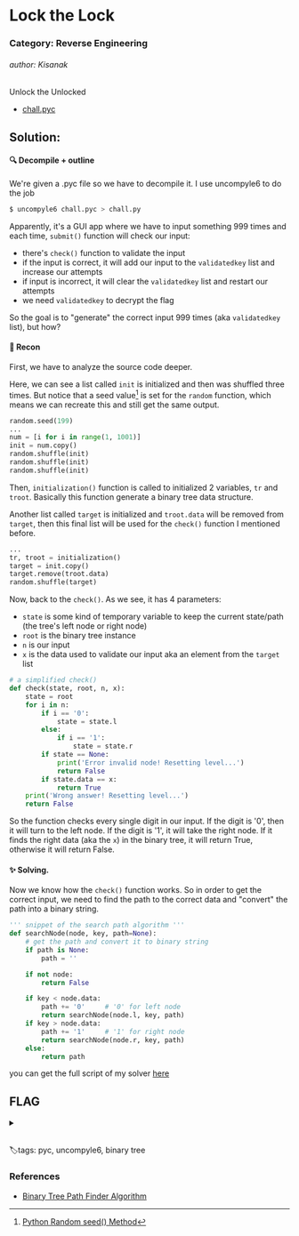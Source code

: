 # Lock the Lock

### Category: Reverse Engineering

###### author: Kisanak

Unlock the Unlocked

- [chall.pyc](/TCP1P%20CTF%202023/Reverse/Lock%20the%20Lock/chall.pyc)

## Solution:

#### 🔍 Decompile + outline

We're given a .pyc file so we have to decompile it. I use uncompyle6 to do the job

```sh
$ uncompyle6 chall.pyc > chall.py
```

Apparently, it's a GUI app where we have to input something 999 times and each time, `submit()` function will check our input:

- there's `check()` function to validate the input
- if the input is correct, it will add our input to the `validatedkey` list and increase our attempts
- if input is incorrect, it will clear the `validatedkey` list and restart our attempts
- we need `validatedkey` to decrypt the flag

So the goal is to "generate" the correct input 999 times (aka `validatedkey` list), but how?

#### 🔎 Recon

First, we have to analyze the source code deeper.

Here, we can see a list called `init` is initialized and then was shuffled three times. But notice that a seed value[^1] is set for the `random` function, which means we can recreate this and still get the same output.

```py
random.seed(199)
...
num = [i for i in range(1, 1001)]
init = num.copy()
random.shuffle(init)
random.shuffle(init)
random.shuffle(init)
```

Then, `initialization()` function is called to initialized 2 variables, `tr` and `troot`. Basically this function generate a binary tree data structure.

Another list called `target` is initialized and `troot.data` will be removed from `target`, then this final list will be used for the `check()` function I mentioned before.

```py
...
tr, troot = initialization()
target = init.copy()
target.remove(troot.data)
random.shuffle(target)
```

Now, back to the `check()`. As we see, it has 4 parameters:

- `state` is some kind of temporary variable to keep the current state/path (the tree's left node or right node)
- `root` is the binary tree instance
- `n` is our input
- `x` is the data used to validate our input aka an element from the `target` list

```py
# a simplified check()
def check(state, root, n, x):
    state = root
    for i in n:
        if i == '0':
            state = state.l
        else:
            if i == '1':
                state = state.r
        if state == None:
            print('Error invalid node! Resetting level...')
            return False
        if state.data == x:
            return True
    print('Wrong answer! Resetting level...')
    return False
```

So the function checks every single digit in our input. If the digit is '0', then it will turn to the left node. If the digit is '1', it will take the right node. If it finds the right data (aka the `x`) in the binary tree, it will return True, otherwise it will return False.

#### ✨ Solving.

Now we know how the `check()` function works. So in order to get the correct input, we need to find the path to the correct data and "convert" the path into a binary string.

```py
''' snippet of the search path algorithm '''
def searchNode(node, key, path=None):
    # get the path and convert it to binary string
    if path is None:
        path = ''

    if not node:
        return False

    if key < node.data:
        path += '0'     # '0' for left node
        return searchNode(node.l, key, path)
    if key > node.data:
        path += '1'     # '1' for right node
        return searchNode(node.r, key, path)
    else:
        return path
```

you can get the full script of my solver [here](/TCP1P%20CTF%202023/Reverse/Lock%20the%20Lock/lock.py)

## FLAG

<details>
  <summary></summary>
  
TCP1P{where_the_skies_are_blue_to_see_you_once_again}
</details>

<br>

🏷️tags: pyc, uncompyle6, binary tree

### References

- [Binary Tree Path Finder Algorithm](https://stackoverflow.com/questions/70839176/python-recursive-path-finder-for-binary-tree)

[^1]: [Python Random seed() Method](https://www.w3schools.com/python/ref_random_seed.asp)
